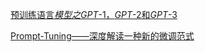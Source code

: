 [预训练语言*模型之GPT*-1，*GPT*-2和*GPT*-3](https://zhuanlan.zhihu.com/p/350017443)



[Prompt-Tuning——深度解读一种新的微调范式](https://wjn1996.blog.csdn.net/article/details/120607050)